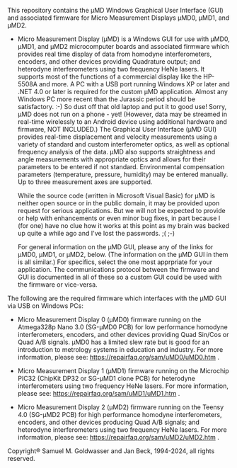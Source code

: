 This repository contains the µMD Windows Graphical User Interface (GUI) and associated firmware for Micro Measurement Displays µMD0, µMD1, and µMD2.

* Micro Measurement Display (µMD) is a Windows GUI for use with µMD0, µMD1, and µMD2 microcomputer boards and associated firmware which provides real time display of data from homodyne interferometers, encoders, and other
  devices providing Quadrature output; and heterodyne interferometers using two frequency HeNe lasers.  It supports most of the functions of a commercial display like the HP-5508A and more.  A PC with a USB port running Windows XP
  or later and .NET 4.0 or later is required for the custom µMD application.  Almost any Windows PC more recent than the Jurassic period should be satisfactory. :-)  So dust off that old laptop and put it to good use! Sorry,
  µMD does not run on a phone - yet!  (However, data may be streamed in real-time wirelessly to an Android device using additional hardware and firmware, NOT INCLUDED.)  The Graphical User Interface (µMD GUI) provides
  real-time displacement and velocity measurements using a variety of standard and custom interferometer optics, as well as optional frequency analysis of the data.  µMD also supports straightness and angle measurements with
  appropriate optics and allows for their parameters to be entered if not standard.  Environmental compensation parameters (temperature, pressure, humidity) may be entered manually.  Up to three measurement axes are supported.

  While the source code (written in Microsoft Visual Basic) for µMD is neither open source or in the public domain, it may be provided upon request for serious applications.  But we will not be expected to provide or help with
  enhancements or even minor bug fixes, in part because I (for one) have no clue how it works at this point as my brain was backed up quite a while ago and I've lost the passwords. ;( ;-)

  For general information on the µMD GUI, please any of the links for µMD0, µMD1, or µMD2, below.  (The information on the µMD GUI in them is all similar.)  For specifics, select the one most apprpriate for your application.
  The communications protocol between the firmware and GUI is documented in all of these so a custom GUI could be used with the firmware or vice-versa.

The following are the required firmware which interfaces with the µMD GUI via USB on Windows PCs:

* Micro Measurement Display 0 (µMD0) firmware running on the Atmega328p Nano 3.0 (SG-µMD0 PCB) for low performance homodyne interferometers, encoders, and other devices providing Quad Sin/Cos or Quad A/B signals. µMD0 has a limited
   slew rate but is good for an introduction to metrology systems in education and industry.  For more information, please see: https://repairfaq.org/sam/uMD0/uMD0.htm .

* Micro Measurement Display 1 (µMD1) firmware running on the Microchip PIC32 (ChipKit DP32 or SG-µMD1 clone PCB) for heterodyne interferometers using two frequency HeNe lasers.  For more information, please see:
   https://repairfaq.org/sam/uMD1/uMD1.htm .

* Micro Measurement Display 2 (µMD2) firmware running on the Teensy 4.0 (SG-µMD2 PCB) for high performance homodyne interferometers, encoders, and other devices producing Quad A/B signals; and heterodyne interferometers using two
   frequency HeNe lasers.  For more information, please see: https://repairfaq.org/sam/uMD2/uMD2.htm .

Copyright® Samuel M. Goldwasser and Jan Beck, 1994-2024, all rights reserved.
